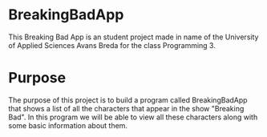 # BreakingBadApp
This Breaking Bad App is an student project made in name of the University of Applied Sciences Avans Breda for the class Programming 3.

# Purpose
The purpose of this project is to build a program called BreakingBadApp that shows a list of all the characters that appear in the show "Breaking Bad".
In this program we will be able to view all these characters along with some basic information about them.
